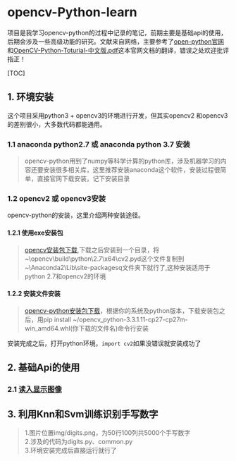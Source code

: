 ﻿opencv-Python-learn
============================
项目是我学习opencv-python的过程中记录的笔记，前期主要是基础api的使用，后期会涉及一些高级功能的研究。文献来自网络，主要参考了[open-python官网](http://opencv-python-tutroals.readthedocs.io/en/latest/)和[OpenCV-Python-Toturial-中文版.pdf](https://github.com/nopeiyu/opencv-Python-learn/tree/master/doucument)这本官网文档的翻译，错误之处欢迎批评指正！

[TOC]

## 1. 环境安装  
这个项目采用python3 + opencv3的环境进行开发，但其实opencv2 和opencv3 的差别很小，大多数代码都能通用。
### 1.1 anaconda python2.7 或 anaconda python 3.7 安装 

> opencv-python用到了numpy等科学计算的python库，涉及机器学习的内容还要安装很多相关库，这里推荐安装anaconda这个软件，安装过程很简单，直接官网下载安装，记下安装目录

### 1.2 opencv2 或 opencv3安装  
opencv-python的安装，这里介绍两种安装途径。
 
#### 1.2.1 使用exe安装包

> [opencv安装包下载](https://sourceforge.net/projects/opencvlibrary/files/opencv-win/2.4.13/opencv-2.4.13.4-vc14.exe/download),下载之后安装到一个目录，将~\opencv\build\python\2.7\x64\cv2.pyd这个文件复制到~\Anaconda2\Lib\site-packagesq文件夹下就行了,这种安装适用于python 2.7和opencv2的环境

#### 1.2.2 安装文件安装

> [opencv-python安装包下载](https://pypi.python.org/pypi/opencv-python)，根据你的系统及python版本，下载安装包之后，用pip install ~/opencv_python-3.3.1.11-cp27-cp27m-win_amd64.whl(你下载的文件名)命令行安装

安装完成之后，打开python环境，`import cv2`如果没错误就安装成功了

## 2. 基础Api的使用
### 2.1 [读入显示图像]()

## 3. 利用Knn和Svm训练识别手写数字  
>1.图片位置img/digits.png，为50行100列共5000个手写数字  
>2.涉及的代码为digits.py、common.py  
>3.环境安装完成后直接运行就行了
